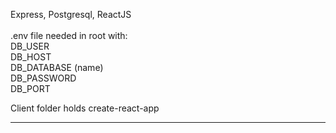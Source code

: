 Express, Postgresql, ReactJS<br />
<br />
.env file needed in root with:<br />
DB_USER<br />
DB_HOST<br />
DB_DATABASE (name)<br />
DB_PASSWORD<br />
DB_PORT

Client folder holds create-react-app


___________________________________________________

